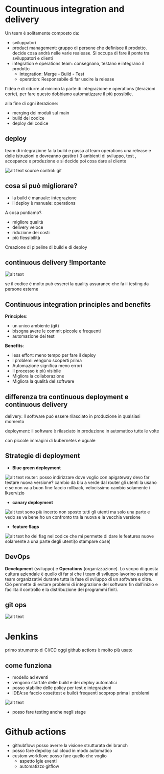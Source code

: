 # Countinuous integration and delivery

Un team è solitamente composto da:

- sviluppatori
- product management: gruppo di persone che definisce il prodotto, decide cosa andrà nelle varie realease. Si occupa di fare il ponte tra sviluppatori e clienti
- integration e operations team: consegnano, testano e integrano il prodotto
  - integration: Merge - Build - Test
  - operation: Responsabile di far uscire la release

l'idea e di ridurre al minimo la parte di integrazione e operations (iterazioni corte), per fare questo dobbiamo automatizzare il più possibile.

alla fine di ogni iterazione:

- merging dei moduli sul main
- build del codice
- deploy del codice

## deploy

team di integrazione fa la build e passa al team operations una release e delle istruzioni e dovreanno gestire i 3 ambienti di sviluppo, test , accepance e produzione e si decide poi cosa dare al cliente

![alt text](image.png)
source control: git

## cosa si può migliorare?

- la build è manuale: integrazione
- il deploy è manuale: operations

A cosa puntiamo?:

- migliore qualità
- delivery veloce
- riduzione dei costi
- più flessibilità

Creazione di pipeline di build e di deploy

## continuous delivery !Importante

![alt text](image-1.png)

se il codice è molto può esserci la quality assurance che fa il testing da persone esterne

## Continuous integration principles and benefits

**Principles**:

- un unico ambiente (git)
- bisogna avere le commit piccole e frequenti
- automazione dei test

**Benefits**:

- less effort: meno tempo per fare il deploy
- I problemi vengono scoperti prima
- Automazione significa meno errori
- Il processo è più visibile
- Migliora la collaborazione
- Migliora la qualità del software

## differenza tra continuous deployment e continuous delivery

delivery: Il software può essere rilasciato in produzione in qualsiasi momento

deployment: il software è rilasciato in produzione in automatico tutte le volte

con piccole immagini di kubernetes è uguale

## Strategie di deployment

- **Blue green deployment**

![alt text](image-2.png)
router: posso indirizzare dove voglio con apigateway
devo far testare nuova versione?
cambio da blu a verde dal router gli utenti la usano e se non va a buon fine faccio rollback, velocissimo cambio solamente i lkservizio

- **canary deployment**

![alt text](image-3.png)
sono più incerto non sposto tutti gli utenti ma solo una parte e vedo se va bene
ho un confronto tra la nuova e la vecchia versione

- **feature flags**

![alt text](image-4.png)
ho dei flag nel codice che mi permette di dare le features nuove solamente a una parte degli utenti(o stampare cose)

## DevOps

**Development** (sviluppo) e **Operations** (organizzazione). Lo scopo di questa cultura aziendale è quello di far sì che i team di sviluppo lavorino assieme ai team organizzativi durante tutta la fase di sviluppo di un software e oltre. Ciò permette di evitare problemi di integrazione del software fin dall'inizio e facilita il controllo e la distribuzione dei programmi finiti.

## git ops

![alt text](image-5.png)

# Jenkins

primo strumento di CI/CD
oggi github actions è molto più usato

## come funziona

- modello ad eventi
- vengono startate delle build e dei deploy automatici
- posso stabilire delle policy per test e integrazioni
- IDEA:se faccio cose(test e build) frequenti scoprop prima i problemi

![alt text](image-6.png)

- posso fare testing anche negli stage

# Github actions

- githubflow: posso averre la visione strutturata dei branch
- posso fare depoloy sul cloud in modo automatico
- custom workflow: posso fare quello che voglio
  - aspetto lgie eventi
  - automatizzo gitflow
